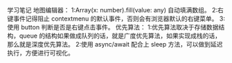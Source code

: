 学习笔记
地图编辑器：
1:Array(x: number).fill(value: any) 自动填满数组。
2:右键事件记得阻止 contextmenu 的默认事件，否则会有浏览器默认的右键菜单。
3:使用 button 判断是否是右键点击事件。
优先算法：
1:优先算法取决于存储数据结构，queue 的结构如果做成队列的话，就是广度优先算法，如果实现成栈的话，那么就是深度优先算法。
2:使用 async/await 配合上 sleep 方法，可以做到延迟执行，方便进行可视化。

